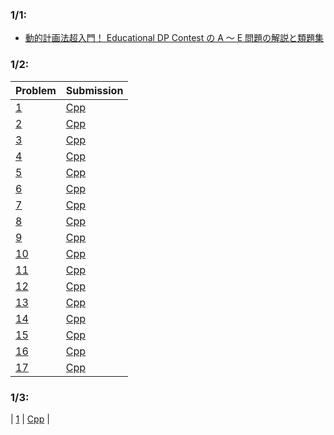 ### 1/1:
- [動的計画法超入門！ Educational DP Contest の A ～ E 問題の解説と類題集
](https://qiita.com/drken/items/dc53c683d6de8aeacf5a)

### 1/2:
| Problem | Submission |
|---|---|
| [1](https://atcoder.jp/contests/dp/tasks/dp_a) | [Cpp](https://atcoder.jp/contests/dp/submissions/37688838) |
| [2](https://onlinejudge.u-aizu.ac.jp/challenges/search/titles/0168) | [Cpp](https://onlinejudge.u-aizu.ac.jp/status/users/togi/submissions/1/0168/judge/7280130/C++17) |
| [3](https://atcoder.jp/contests/abc129/tasks/abc129_c) | [Cpp](https://atcoder.jp/contests/abc129/submissions/37689711) |
| [4](https://atcoder.jp/contests/abc040/tasks/abc040_c) | [Cpp](https://atcoder.jp/contests/abc040/submissions/37689901) |
| [5](https://atcoder.jp/contests/dp/tasks/dp_b) | [Cpp](https://atcoder.jp/contests/dp/submissions/37690703) |
| [6](https://atcoder.jp/contests/abc099/tasks/abc099_c) | [Cpp](https://atcoder.jp/contests/abc099/submissions/37690824) |
| [7](https://atcoder.jp/contests/dp/tasks/dp_c) | [Cpp]() |
| [8](https://atcoder.jp/contests/tdpc/tasks/tdpc_contest) | [Cpp](https://atcoder.jp/contests/tdpc/submissions/37692610) |
| [9](https://atcoder.jp/contests/abc015/tasks/abc015_4) | [Cpp]() |
| [10](https://atcoder.jp/contests/joi2011yo/tasks/joi2011yo_d) | [Cpp]() |
| [11](https://atcoder.jp/contests/joi2012yo/tasks/joi2012yo_d) | [Cpp]() |
| [12](https://atcoder.jp/contests/joi2013yo/tasks/joi2013yo_d) | [Cpp]() |
| [13](https://atcoder.jp/contests/joi2011ho/tasks/joi2011ho2) | [Cpp]() |
| [14](https://onlinejudge.u-aizu.ac.jp/challenges/search/titles/2566) | [Cpp]() |
| [15](https://atcoder.jp/contests/arc057/tasks/arc057_b) | [Cpp]() |
| [16](https://atcoder.jp/contests/abc032/tasks/abc032_d) | [Cpp]() |
| [17](https://atcoder.jp/contests/abc060/tasks/arc073_b) | [Cpp]() |

### 1/3:
| [1](https://atcoder.jp/contests/tdpc/tasks/tdpc_dice) | [Cpp]() |